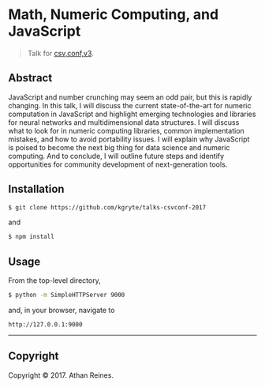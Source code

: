 # Math, Numeric Computing, and JavaScript

> Talk for [csv,conf,v3][csvconf].


## Abstract

JavaScript and number crunching may seem an odd pair, but this is rapidly changing. In this talk, I will discuss the current state-of-the-art for numeric computation in JavaScript and highlight emerging technologies and libraries for neural networks and multidimensional data structures. I will discuss what to look for in numeric computing libraries, common implementation mistakes, and how to avoid portability issues. I will explain why JavaScript is poised to become the next big thing for data science and numeric computing. And to conclude, I will outline future steps and identify opportunities for community development of next-generation tools.


## Installation

``` bash
$ git clone https://github.com/kgryte/talks-csvconf-2017
```

and

``` bash
$ npm install
```


## Usage

From the top-level directory,

``` bash
$ python -m SimpleHTTPServer 9000
```

and, in your browser, navigate to

```
http://127.0.0.1:9000
```


---

## Copyright

Copyright &copy; 2017. Athan Reines.


[csvconf]: https://csvconf.com/
